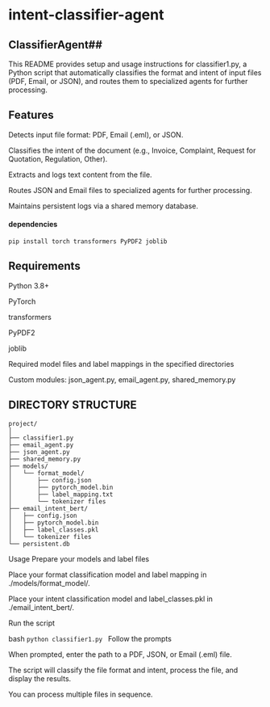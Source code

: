 # intent-classifier-agent #
## ClassifierAgent##
This README provides setup and usage instructions for classifier1.py, a Python script that automatically classifies the format and intent of input files (PDF, Email, or JSON), and routes them to specialized agents for further processing.

## Features ##

Detects input file format: PDF, Email (.eml), or JSON.

Classifies the intent of the document (e.g., Invoice, Complaint, Request for Quotation, Regulation, Other).

Extracts and logs text content from the file.

Routes JSON and Email files to specialized agents for further processing.

Maintains persistent logs via a shared memory database.
#### dependencies ###
```pip install torch transformers PyPDF2 joblib```


## Requirements ##
Python 3.8+

PyTorch

transformers

PyPDF2

joblib

Required model files and label mappings in the specified directories

Custom modules: json_agent.py, email_agent.py, shared_memory.py

## DIRECTORY STRUCTURE ##
```
project/
│
├── classifier1.py
├── email_agent.py
├── json_agent.py
├── shared_memory.py
├── models/
│   └── format_model/
│       ├── config.json
│       ├── pytorch_model.bin
│       ├── label_mapping.txt
│       └── tokenizer files
├── email_intent_bert/
│   ├── config.json
│   ├── pytorch_model.bin
│   ├── label_classes.pkl
│   └── tokenizer files
└── persistent.db
```

Usage
Prepare your models and label files

Place your format classification model and label mapping in ./models/format_model/.

Place your intent classification model and label_classes.pkl in ./email_intent_bert/.

Run the script

bash
```python classifier1.py ```
Follow the prompts

When prompted, enter the path to a PDF, JSON, or Email (.eml) file.

The script will classify the file format and intent, process the file, and display the results.

You can process multiple files in sequence.
